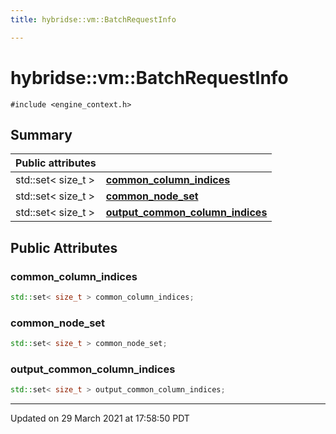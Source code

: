 ```yaml
---
title: hybridse::vm::BatchRequestInfo

---
```

# hybridse::vm::BatchRequestInfo



`#include <engine_context.h>`

## Summary


| Public attributes|    |
| -------------- | -------------- |
| std::set< size_t > | **[common_column_indices](/hybridse/usage/api/c++/Classes/structhybridse_1_1vm_1_1_batch_request_info.md#variable-common_column_indices)**  |
| std::set< size_t > | **[common_node_set](/hybridse/usage/api/c++/Classes/structhybridse_1_1vm_1_1_batch_request_info.md#variable-common_node_set)**  |
| std::set< size_t > | **[output_common_column_indices](/hybridse/usage/api/c++/Classes/structhybridse_1_1vm_1_1_batch_request_info.md#variable-output_common_column_indices)**  |

## Public Attributes

### common_column_indices

```cpp
std::set< size_t > common_column_indices;
```


### common_node_set

```cpp
std::set< size_t > common_node_set;
```


### output_common_column_indices

```cpp
std::set< size_t > output_common_column_indices;
```


-------------------------------

Updated on 29 March 2021 at 17:58:50 PDT